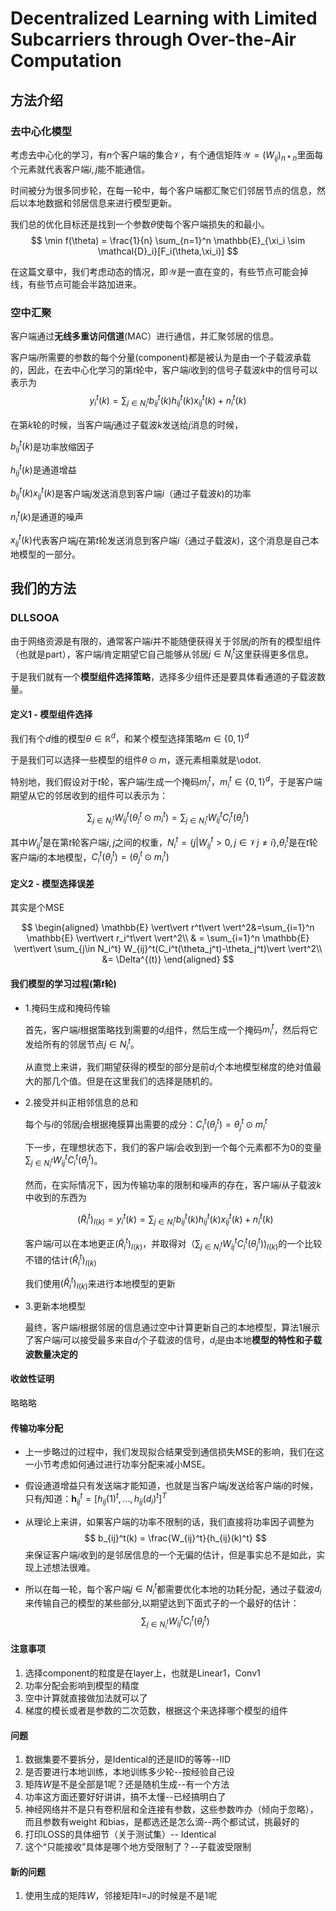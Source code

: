 # Decentralized Learning with Limited Subcarriers through Over-the-Air Computation

## 方法介绍

### 去中心化模型

考虑去中心化的学习，有$n$个客户端的集合$\mathcal{V}$，有个通信矩阵$\mathcal{W} = (W_{ij})_{n * n}$里面每个元素就代表客户端$i,j$能不能通信。

时间被分为很多同步轮，在每一轮中，每个客户端都汇聚它们邻居节点的信息，然后以本地数据和邻居信息来进行模型更新。

我们总的优化目标还是找到一个参数$\theta$使每个客户端损失的和最小。
$$
\min f(\theta) = \frac{1}{n} \sum_{n=1}^n \mathbb{E}_{\xi_i \sim \mathcal{D}_i}[F_i(\theta,\xi_i)]
$$

在这篇文章中，我们考虑动态的情况，即$\mathcal{W}$是一直在变的，有些节点可能会掉线，有些节点可能会半路加进来。

### 空中汇聚

客户端通过**无线多重访问信道**(MAC）进行通信，并汇聚邻居的信息。

客户端$i$所需要的参数的每个分量(component)都是被认为是由一个子载波承载的，因此，在去中心化学习的第$t$轮中，客户端$i$收到的信号子载波$k$中的信号可以表示为
$$
y_i^t(k) = \sum_{j\in N_i^t} b_{ij}^t(k)h_{ij}^t(k)x_{ij}^t(k)+n_i^t(k)
$$

在第$k$轮的时候，当客户端$j$通过子载波$k$发送给$j$消息的时候，

$b_{ij}^t(k)$是功率放缩因子

$h_{ij}^t(k)$是通道增益

$b_{ij}^t(k)x_{ij}^t(k)$是客户端$j$发送消息到客户端$i$（通过子载波$k$)的功率

$n_i^t(k)$是通道的噪声

$x_{ij}^t(k)$代表客户端$j$在第$t$轮发送消息到客户端$i$（通过子载波$k$)，这个消息是自己本地模型的一部分。

## 我们的方法

### DLLSOOA

由于网络资源是有限的，通常客户端$i$并不能随便获得关于邻居$j$的所有的模型组件（也就是part），客户端$i$肯定期望它自己能够从邻居$j\in N_i^t$这里获得更多信息。

于是我们就有一个**模型组件选择策略**，选择多少组件还是要具体看通道的子载波数量。

#### 定义1 - 模型组件选择

我们有个$d$维的模型$\theta\in \mathbb{R}^d$，和某个模型选择策略$m\in \{0,1\}^d$

于是我们可以选择一些模型的组件$\theta \odot m$，逐元素相乘就是\odot.

特别地，我们假设对于$t$轮，客户端$i$生成一个掩码$m_i^t$，$m_i^t\in \{0,1\}^d$，于是客户端期望从它的邻居收到的组件可以表示为：

$$
\sum_{j\in N_i^t} W_{ij}^t(\theta_j^t \odot m_i^t) = \sum_{j\in N_i^t} W_{ij}^t C_i^t (\theta_j^t)
$$

其中$W_{ij}^t$是在第$t$轮客户端$i,j$之间的权重，$N_i^t = \{ j \vert W_{ij}^t >0 ,j \in \mathcal{V} j \not= i\}$,$\theta_i^t$是在$t$轮客户端$i$的本地模型，$C_i^t (\theta_j^t) = (\theta_j^t \odot m_i^t)$

#### 定义2 - 模型选择误差

其实是个MSE

$$
\begin{aligned}
\mathbb{E} \vert\vert r^t\vert \vert^2&=\sum_{i=1}^n \mathbb{E} \vert\vert r_i^t\vert \vert^2\\
& = \sum_{i=1}^n \mathbb{E} \vert\vert \sum_{j\in N_i^t} W_{ij}^t(C_i^t(\theta_j^t)-\theta_j^t)\vert \vert^2\\
&= \Delta^{(t)}
\end{aligned}
$$

#### 我们模型的学习过程(第$t$轮)

- 1.掩码生成和掩码传输

    首先，客户端$i$根据策略找到需要的$d_i$组件，然后生成一个掩码$m_i^t$，然后将它发给所有的邻居节点$j\in N_i^t$。

    从直觉上来讲，我们期望获得的模型的部分是前$d_i$个本地模型梯度的绝对值最大的那几个值。但是在这里我们的选择是随机的。

- 2.接受并纠正相邻信息的总和

    每个与$i$的邻居$j$会根据掩膜算出需要的成分：$C_i^t (\theta_j^t) = \theta_j^t \odot m_i^t$

    下一步，在理想状态下，我们的客户端$i$会收到到一个每个元素都不为0的变量$\sum_{j\in N_i^t} W_{ij}^tC_i^t(\theta_j^t)$。

    然而，在实际情况下，因为传输功率的限制和噪声的存在，客户端$i$从子载波$k$中收到的东西为

    $$
    (\tilde {R}_i^t)_{I(k)}=y_i^t(k) = \sum_{j\in N_i^t} b_{ij}^t(k)h_{ij}^t(k)x_{ij}^t(k)+n_i^t(k)
    $$

    客户端$i$可以在本地更正$(\tilde {R}_i^t)_{I(k)}$，并取得对$（\sum_{j\in N_i^t} W_{ij}^tC_i^t(\theta_j^t))_{I(k)}$的一个比较不错的估计$(\hat {R}_i^t)_{I(k)}$

    我们使用$(\hat {R}_i^t)_{I(k)}$来进行本地模型的更新

- 3.更新本地模型

    最终，客户端$i$根据邻居的信息通过空中计算更新自己的本地模型，算法1展示了客户端$i$可以接受最多来自$d_i$个子载波的信号，$d_i$是由本地**模型的特性和子载波数量决定的**

#### 收敛性证明

略略略

#### 传输功率分配

- 上一步略过的过程中，我们发现拟合结果受到通信损失MSE的影响，我们在这一小节考虑如何通过进行功率分配来减小MSE。

- 假设通道增益只有发送端才能知道，也就是当客户端$j$发送给客户端$i$的时候，只有$j$知道：$\mathbf{h}_{ij}^t=[h_{ij}(1)^t,\dots,h_{ij}(d_i)^t]^T$

- 从理论上来讲，如果客户端的功率不限制的话，我们直接将功率因子调整为
    $$
    b_{ij}^t(k) = \frac{W_{ij}^t}{h_{ij}(k)^t}
    $$
    来保证客户端$i$收到的是邻居信息的一个无偏的估计，但是事实总不是如此，实现上述想法很难。
- 所以在每一轮，每个客户端$j\in N_i^t$都需要优化本地的功耗分配，通过子载波$d_i$来传输自己的模型的某些部分,以期望达到下面式子的一个最好的估计：
  $$
    \sum_{j\in N_i^t} W_{ij}^tC_i^t(\theta_j^t)
  $$

#### 注意事项

1. 选择component的粒度是在layer上，也就是Linear1，Conv1
2. 功率分配会影响到模型的精度
3. 空中计算就直接做加法就可以了
4. 梯度的模长或者是参数的二次范数，根据这个来选择哪个模型的组件

#### 问题

1. 数据集要不要拆分，是Identical的还是IID的等等--IID
2. 是否要进行本地训练，本地训练多少轮--按经验自己设
3. 矩阵$W$是不是全部是1呢？还是随机生成--有一个方法
4. 功率这方面还要好好讲讲，搞不太懂--已经搞明白了
5. 神经网络并不是只有卷积层和全连接有参数，这些参数咋办（倾向于忽略），而且参数有weight 和bias，是都选还是怎么滴--两个都试试，挑最好的
6. 打印LOSS的具体细节（关于测试集）-- Identical
7. 这个“只能接收”具体是哪个地方受限制了？--子载波受限制

#### 新的问题

1. 使用生成的矩阵$W$，邻接矩阵I=J的时候是不是1呢
